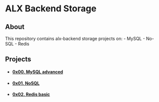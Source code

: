 # ALX Backend Storage

## About
This repository contains alx-backend storage projects on:
    - MySQL
    - No-SQL
    - Redis
## Projects
- #### [0x00. MySQL advanced](0x00-MySQL_Advanced)
- #### [0x01. NoSQL](0x02-redis_basic)
- #### [0x02. Redis basic](0x02-redis_basic)